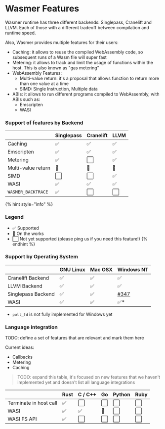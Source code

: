# Wasmer Features

Wasmer runtime has three different backends: Singlepass, Cranelift and LLVM. Each of those with a different tradeoff between compilation and runtime speed.

Also, Wasmer provides multiple features for their users:

* Caching: it allows to reuse the compiled WebAssembly code, so subsequent runs of a Wasm file will super fast
* Metering: it allows to track and limit the usage of functions within the host. This is also known as "gas metering"
* WebAssembly Features:
  * Multi-value return: it's a proposal that allows function to return more than one value at a time
  * SIMD: Single Instruction, Multiple data
* ABIs: it allows to run different programs compiled to WebAssembly, with ABIs such as:
  * Emscripten
  * WASI



### Support of features by Backend

|  | Singlepass | Cranelift | LLVM |
| :--- | :--- | :--- | :--- |
| Caching | ✅ | ✅ | ✅ |
| Emscripten | ✅ | ✅ | ✅ |
| Metering | ✅ | ⬜ | ✅ |
| Multi-value return | 🔄 | 🔄 | 🔄 |
| SIMD | ⬜ | ⬜ | ✅ |
| WASI | ✅ | ✅ | ✅ |
| `WASMER_BACKTRACE` | ✅ | ⬜ | ⬜ |

{% hint style="info" %}
### Legend

* ✅ Supported
* 🔄 On the works
* ⬜ Not yet supported \(please ping us if you need this feature!\)
{% endhint %}

### Support by Operating System

|  | GNU Linux | Mac OSX | Windows NT |
| :--- | :--- | :--- | :--- |
| Cranelift Backend | ✅ | ✅ | ✅ |
| LLVM Backend | ✅ | ✅ | ✅ |
| Singlepass Backend | ✅ | ✅ | [\#347](https://github.com/wasmerio/wasmer/issues/347) |
| WASI | ✅ | ✅ | ✅\* |

* `poll_fd` is not fully implemented for Windows yet

### Language integration

TODO: define a set of features that are relevant and mark them here

Current ideas:

* Callbacks
* Metering
* Caching

> TODO: expand this table, it's focused on new features that we haven't implemented yet and doesn't list all language integrations

|  | Rust | C / C++ | Go | Python | Ruby |
| :--- | :--- | :--- | :--- | :--- | :--- |
| Terminate in host call | ✅ | ⬜ | ⬜ | ⬜ | ⬜ |
| WASI | ✅ | ✅ | 🔄 | ⬜ | ⬜ |
| WASI FS API | ✅ | ⬜ | ⬜ | ⬜ | ⬜ |



